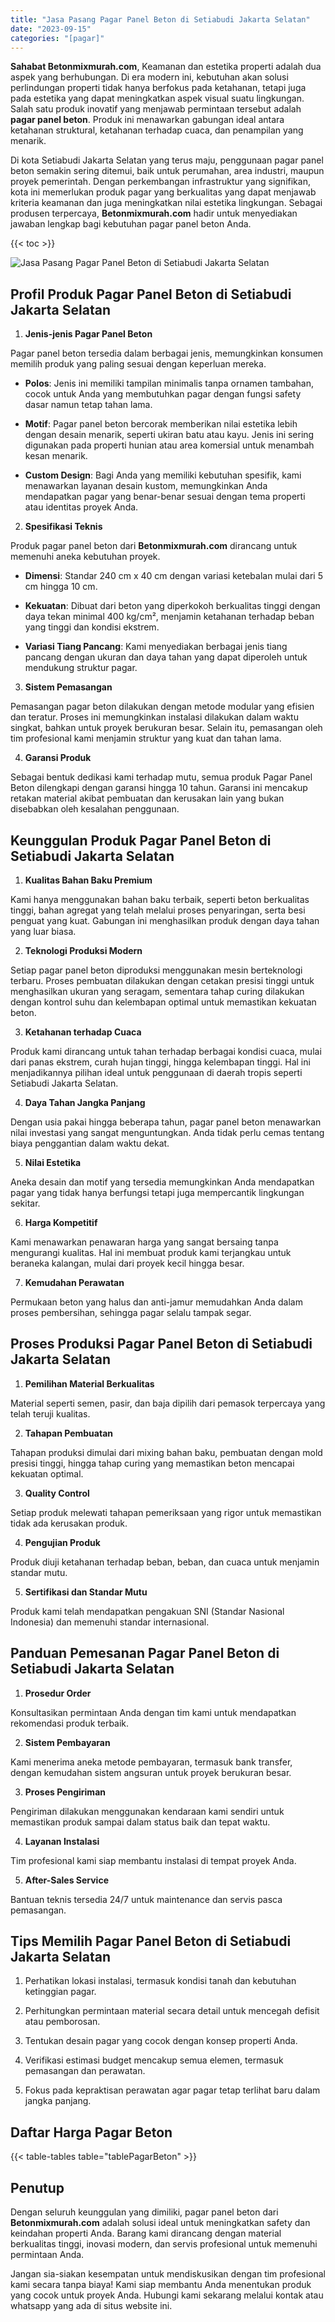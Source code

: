 ```yaml
---
title: "Jasa Pasang Pagar Panel Beton di Setiabudi Jakarta Selatan"
date: "2023-09-15"
categories: "[pagar]"
---
```


**Sahabat Betonmixmurah.com**, Keamanan dan estetika properti adalah dua aspek yang berhubungan. Di era modern ini, kebutuhan akan solusi perlindungan properti tidak hanya berfokus pada ketahanan, tetapi juga pada estetika yang dapat meningkatkan aspek visual suatu lingkungan. Salah satu produk inovatif yang menjawab permintaan tersebut adalah **pagar panel beton**. Produk ini menawarkan gabungan ideal antara ketahanan struktural, ketahanan terhadap cuaca, dan penampilan yang menarik.  

Di kota Setiabudi Jakarta Selatan yang terus maju, penggunaan pagar panel beton semakin sering ditemui, baik untuk perumahan, area industri, maupun proyek pemerintah. Dengan perkembangan infrastruktur yang signifikan, kota ini memerlukan produk pagar yang berkualitas yang dapat menjawab kriteria keamanan dan juga meningkatkan nilai estetika lingkungan. Sebagai produsen terpercaya, **Betonmixmurah.com** hadir untuk menyediakan jawaban lengkap bagi kebutuhan pagar panel beton Anda.

{{< toc >}}

![Jasa Pasang Pagar Panel Beton di Setiabudi Jakarta Selatan](/images/pagar/pagar-beton-29.jpg)

## Profil Produk Pagar Panel Beton di Setiabudi Jakarta Selatan

1. **Jenis-jenis Pagar Panel Beton**  

Pagar panel beton tersedia dalam berbagai jenis, memungkinkan konsumen memilih produk yang paling sesuai dengan keperluan mereka.  

- **Polos**: Jenis ini memiliki tampilan minimalis tanpa ornamen tambahan, cocok untuk Anda yang membutuhkan pagar dengan fungsi safety dasar namun tetap tahan lama.  

- **Motif**: Pagar panel beton bercorak memberikan nilai estetika lebih dengan desain menarik, seperti ukiran batu atau kayu. Jenis ini sering digunakan pada properti hunian atau area komersial untuk menambah kesan menarik.  

- **Custom Design**: Bagi Anda yang memiliki kebutuhan spesifik, kami menawarkan layanan desain kustom, memungkinkan Anda mendapatkan pagar yang benar-benar sesuai dengan tema properti atau identitas proyek Anda.  

2. **Spesifikasi Teknis**  

Produk pagar panel beton dari **Betonmixmurah.com** dirancang untuk memenuhi aneka kebutuhan proyek.  

- **Dimensi**: Standar 240 cm x 40 cm dengan variasi ketebalan mulai dari 5 cm hingga 10 cm.  

- **Kekuatan**: Dibuat dari beton yang diperkokoh berkualitas tinggi dengan daya tekan minimal 400 kg/cm², menjamin ketahanan terhadap beban yang tinggi dan kondisi ekstrem.  

- **Variasi Tiang Pancang**: Kami menyediakan berbagai jenis tiang pancang dengan ukuran dan daya tahan yang dapat diperoleh untuk mendukung struktur pagar.  

3. **Sistem Pemasangan**  

Pemasangan pagar beton dilakukan dengan metode modular yang efisien dan teratur. Proses ini memungkinkan instalasi dilakukan dalam waktu singkat, bahkan untuk proyek berukuran besar. Selain itu, pemasangan oleh tim profesional kami menjamin struktur yang kuat dan tahan lama.  

4. **Garansi Produk**  

Sebagai bentuk dedikasi kami terhadap mutu, semua produk Pagar Panel Beton dilengkapi dengan garansi hingga 10 tahun. Garansi ini mencakup retakan material akibat pembuatan dan kerusakan lain yang bukan disebabkan oleh kesalahan penggunaan.

## Keunggulan Produk Pagar Panel Beton di Setiabudi Jakarta Selatan 

1. **Kualitas Bahan Baku Premium**  

Kami hanya menggunakan bahan baku terbaik, seperti beton berkualitas tinggi, bahan agregat yang telah melalui proses penyaringan, serta besi penguat yang kuat. Gabungan ini menghasilkan produk dengan daya tahan yang luar biasa.  

2. **Teknologi Produksi Modern**  

Setiap pagar panel beton diproduksi menggunakan mesin berteknologi terbaru. Proses pembuatan dilakukan dengan cetakan presisi tinggi untuk menghasilkan ukuran yang seragam, sementara tahap curing dilakukan dengan kontrol suhu dan kelembapan optimal untuk memastikan kekuatan beton.  

3. **Ketahanan terhadap Cuaca**  

Produk kami dirancang untuk tahan terhadap berbagai kondisi cuaca, mulai dari panas ekstrem, curah hujan tinggi, hingga kelembapan tinggi. Hal ini menjadikannya pilihan ideal untuk penggunaan di daerah tropis seperti Setiabudi Jakarta Selatan.  

4. **Daya Tahan Jangka Panjang**  

Dengan usia pakai hingga beberapa tahun, pagar panel beton menawarkan nilai investasi yang sangat menguntungkan. Anda tidak perlu cemas tentang biaya penggantian dalam waktu dekat.  

5. **Nilai Estetika**  

Aneka desain dan motif yang tersedia memungkinkan Anda mendapatkan pagar yang tidak hanya berfungsi tetapi juga mempercantik lingkungan sekitar.  

6. **Harga Kompetitif**  

Kami menawarkan penawaran harga yang sangat bersaing tanpa mengurangi kualitas. Hal ini membuat produk kami terjangkau untuk beraneka kalangan, mulai dari proyek kecil hingga besar.  

7. **Kemudahan Perawatan**  

Permukaan beton yang halus dan anti-jamur memudahkan Anda dalam proses pembersihan, sehingga pagar selalu tampak segar.

## Proses Produksi Pagar Panel Beton di Setiabudi Jakarta Selatan

1. **Pemilihan Material Berkualitas**  

Material seperti semen, pasir, dan baja dipilih dari pemasok terpercaya yang telah teruji kualitas.

2. **Tahapan Pembuatan**  

Tahapan produksi dimulai dari mixing bahan baku, pembuatan dengan mold presisi tinggi, hingga tahap curing yang memastikan beton mencapai kekuatan optimal.

3. **Quality Control**  

Setiap produk melewati tahapan pemeriksaan yang rigor untuk memastikan tidak ada kerusakan produk.

4. **Pengujian Produk**  

Produk diuji ketahanan terhadap beban, beban, dan cuaca untuk menjamin standar mutu.

5. **Sertifikasi dan Standar Mutu**  

Produk kami telah mendapatkan pengakuan SNI (Standar Nasional Indonesia) dan memenuhi standar internasional.

## Panduan Pemesanan Pagar Panel Beton di Setiabudi Jakarta Selatan

1. **Prosedur Order**  

Konsultasikan permintaan Anda dengan tim kami untuk mendapatkan rekomendasi produk terbaik.

2. **Sistem Pembayaran**  

Kami menerima aneka metode pembayaran, termasuk bank transfer, dengan kemudahan sistem angsuran untuk proyek berukuran besar.

3. **Proses Pengiriman**  

Pengiriman dilakukan menggunakan kendaraan kami sendiri untuk memastikan produk sampai dalam status baik dan tepat waktu.

4. **Layanan Instalasi**  

Tim profesional kami siap membantu instalasi di tempat proyek Anda.

5. **After-Sales Service**  

Bantuan teknis tersedia 24/7 untuk maintenance dan servis pasca pemasangan.

## Tips Memilih Pagar Panel Beton di Setiabudi Jakarta Selatan

1. Perhatikan lokasi instalasi, termasuk kondisi tanah dan kebutuhan ketinggian pagar.  

2. Perhitungkan permintaan material secara detail untuk mencegah defisit atau pemborosan.  

3. Tentukan desain pagar yang cocok dengan konsep properti Anda.  

4. Verifikasi estimasi budget mencakup semua elemen, termasuk pemasangan dan perawatan.  

5. Fokus pada kepraktisan perawatan agar pagar tetap terlihat baru dalam jangka panjang.

## Daftar Harga Pagar Beton

{{< table-tables table="tablePagarBeton" >}}

## Penutup

Dengan seluruh keunggulan yang dimiliki, pagar panel beton dari **Betonmixmurah.com** adalah solusi ideal untuk meningkatkan safety dan keindahan properti Anda. Barang kami dirancang dengan material berkualitas tinggi, inovasi modern, dan servis profesional untuk memenuhi permintaan Anda.  

Jangan sia-siakan kesempatan untuk mendiskusikan dengan tim profesional kami secara tanpa biaya! Kami siap membantu Anda menentukan produk yang cocok untuk proyek Anda. Hubungi kami sekarang melalui kontak atau whatsapp yang ada di situs website ini.